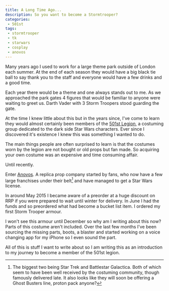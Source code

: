 ```yaml
---
title: A Long Time Ago...
description: So you want to become a Stormtrooper?
categories:
 - 501st
tags:
 - stormtrooper
 - tk
 - starwars
 - cosplay
 - anovos
---
```

Many years ago I used to work for a large theme park outside of London each summer.  At the end of each season they would have a big black tie ball to say thank you to the staff and everyone would have a few drinks and a good time.

Each year there would be a theme and one always stands out to me.  As we approached the park gates 4 figures that would be familiar to anyone were waiting to greet us.  Darth Vader with 3 Storm Troopers stood guarding the gate.

At the time I knew little about this but in the years since, I've come to learn they would almost certainly been members of the [501st Legion](http://www.501st.com/), a costuming group dedicated to the dark side Star Wars characters.  Ever since I discovered it's existence I knew this was something I wanted to do.

<!-- more -->

The main things people are often surprised to learn is that the costumes worn by the legion are not bought or old props but fan made.  So acquiring  your own costume was an expensive and time consuming affair.

Until recently.

Enter [Anovos](http://www.anovos.com/). A  replica prop company started by fans, who now have a few large franchises under their belt[^altag1] and have managed to get a Star Wars license.

In around May 2015 I became aware of a preorder at a huge discount on RRP if you were prepared to wait until winter for delivery.  In June I had the funds and so preordered what had become a bucket list item.  I ordered my first Storm Trooper armour.

I won't see this armour until December so why am I writing about this now? Parts of this costume aren't included.  Over the last few months I've been sourcing the missing parts, boots, a blaster and started working on a voice changing app for my iPhone so I even sound the part.

All of this is stuff I want to write about so I am writing this as an introduction to my journey to become a member of the 501st legion.

[^altag1]: The biggest two being Star Trek and Battlestar Galactica. Both of which seem to have been well received by the costuming community, though famously delivered late. It also looks like they will soon be offering a Ghost Busters line, proton pack anyone?
